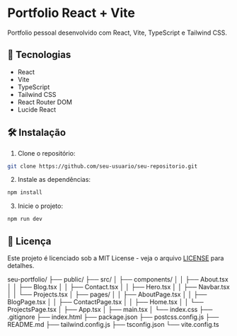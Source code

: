 # Portfolio React + Vite

Portfolio pessoal desenvolvido com React, Vite, TypeScript e Tailwind CSS.

## 🚀 Tecnologias

- React
- Vite
- TypeScript
- Tailwind CSS
- React Router DOM
- Lucide React

## 🛠️ Instalação

1. Clone o repositório:
```bash
git clone https://github.com/seu-usuario/seu-repositorio.git
```

2. Instale as dependências:
```bash
npm install
```

3. Inicie o projeto:
```bash
npm run dev
```

## 📝 Licença

Este projeto é licenciado sob a MIT License - veja o arquivo [LICENSE](LICENSE) para detalhes.

seu-portfolio/
├── public/
├── src/
│   ├── components/
│   │   ├── About.tsx
│   │   ├── Blog.tsx
│   │   ├── Contact.tsx
│   │   ├── Hero.tsx
│   │   ├── Navbar.tsx
│   │   └── Projects.tsx
│   ├── pages/
│   │   ├── AboutPage.tsx
│   │   ├── BlogPage.tsx
│   │   ├── ContactPage.tsx
│   │   ├── Home.tsx
│   │   └── ProjectsPage.tsx
│   ├── App.tsx
│   ├── main.tsx
│   └── index.css
├── .gitignore
├── index.html
├── package.json
├── postcss.config.js
├── README.md
├── tailwind.config.js
├── tsconfig.json
└── vite.config.ts